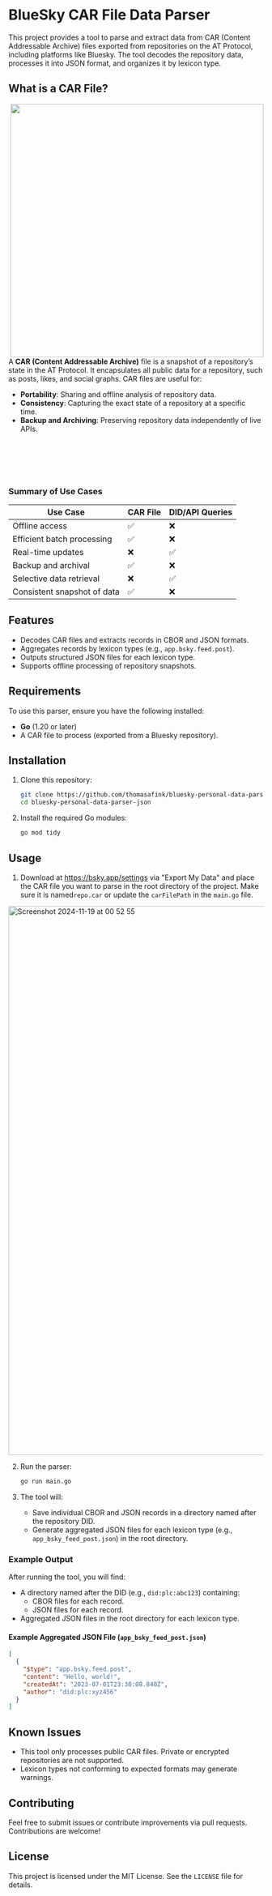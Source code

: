# BlueSky CAR File Data Parser
This project provides a tool to parse and extract data from CAR (Content Addressable Archive) files exported from repositories on the AT Protocol, including platforms like Bluesky. The tool decodes the repository data, processes it into JSON format, and organizes it by lexicon type.

## What is a CAR File?
<img src="https://github.com/user-attachments/assets/e47c4868-d99f-4b5a-bf48-5a970a77292a" width="500" align="right">

A **CAR (Content Addressable Archive)** file is a snapshot of a repository’s state in the AT Protocol. It encapsulates all public data for a repository, such as posts, likes, and social graphs. CAR files are useful for:
- **Portability**: Sharing and offline analysis of repository data.
- **Consistency**: Capturing the exact state of a repository at a specific time.
- **Backup and Archiving**: Preserving repository data independently of live APIs.

<br />
<br />
<br />
<br />

### Summary of Use Cases
| **Use Case**               | **CAR File** | **DID/API Queries** |
|----------------------------|--------------|---------------------|
| Offline access             | ✅           | ❌                  |
| Efficient batch processing | ✅           | ❌                  |
| Real-time updates          | ❌           | ✅                  |
| Backup and archival        | ✅           | ❌                  |
| Selective data retrieval   | ❌           | ✅                  |
| Consistent snapshot of data| ✅           | ❌                  |


## Features

- Decodes CAR files and extracts records in CBOR and JSON formats.
- Aggregates records by lexicon types (e.g., `app.bsky.feed.post`).
- Outputs structured JSON files for each lexicon type.
- Supports offline processing of repository snapshots.

## Requirements

To use this parser, ensure you have the following installed:

- **Go** (1.20 or later)
- A CAR file to process (exported from a Bluesky repository).

## Installation

1. Clone this repository:
   ```bash
   git clone https://github.com/thomasafink/bluesky-personal-data-parser-json.git
   cd bluesky-personal-data-parser-json
   ```

2. Install the required Go modules:
   ```bash
   go mod tidy
   ```

## Usage

1. Download at https://bsky.app/settings via "Export My Data" and place the CAR file you want to parse in the root directory of the project. Make sure it is named`repo.car` or update the `carFilePath` in the `main.go` file.

<img width="1084" alt="Screenshot 2024-11-19 at 00 52 55" src="https://github.com/user-attachments/assets/5427d178-3621-4ff8-9634-37556c593a28">

2. Run the parser:
   ```bash
   go run main.go
   ```

3. The tool will:
   - Save individual CBOR and JSON records in a directory named after the repository DID.
   - Generate aggregated JSON files for each lexicon type (e.g., `app_bsky_feed_post.json`) in the root directory.

### Example Output

After running the tool, you will find:
- A directory named after the DID (e.g., `did:plc:abc123`) containing:
  - CBOR files for each record.
  - JSON files for each record.
- Aggregated JSON files in the root directory for each lexicon type.

#### Example Aggregated JSON File (`app_bsky_feed_post.json`)
```json
[
  {
    "$type": "app.bsky.feed.post",
    "content": "Hello, world!",
    "createdAt": "2023-07-01T23:30:08.840Z",
    "author": "did:plc:xyz456"
  }
]
```

## Known Issues

- This tool only processes public CAR files. Private or encrypted repositories are not supported.
- Lexicon types not conforming to expected formats may generate warnings.

## Contributing

Feel free to submit issues or contribute improvements via pull requests. Contributions are welcome!

## License

This project is licensed under the MIT License. See the `LICENSE` file for details.
